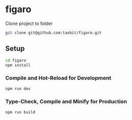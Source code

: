 # figaro


Clone project to folder

```sh
git clone git@github.com:taxbit/figaro.git
```


## Setup

```sh
cd figaro
npm install
```

### Compile and Hot-Reload for Development

```sh
npm run dev
```

### Type-Check, Compile and Minify for Production

```sh
npm run build
```
